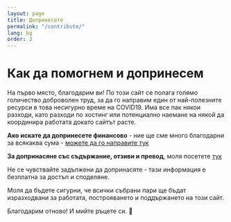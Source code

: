```yaml
---
layout: page
title: Допринесете
permalink: "/contribute/"
lang: bg
order: 3
---
```

# Как да помогнем и допринесем

На първо място, благодарим ви! По този сайт се полага голямо голичество доброволен труд, за да го направим един от най-полезните ресурси в това несигурно време на COVID19. Има все пак някои разходи, като разходи по хостинг или потенциално наемане на някой да координира работата докато сайтът расте.

**Ако искате да допринесете финансово** - ние ще сме много благодарни за всякаква сума - [можете да го направите тук](https://opencollective.com/flattenthecurve)

**За допринасяне със съдържание, отзиви и превод**, моля посетете [тук](https://github.com/flattenthecurve/guide/blob/master/CONTRIBUTING.md)

Не се чувствайте задължени да допринасяте - тази информация е безплатна за достъп и споделяне.

Моля да бъдете сигурни, че всички събрани пари ще бъдат изразходвани за работата, построяването и поддържането на този сайт.

Благодарим отново! И мийте ръцете си. 🙂
